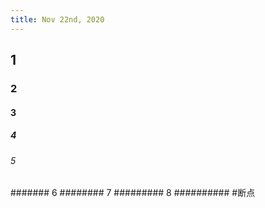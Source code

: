 ```yaml
---
title: Nov 22nd, 2020
---
```


## 1
### 2
#### 3
##### 4
###### 5
####### 6
######## 7
######### 8
########## #断点
